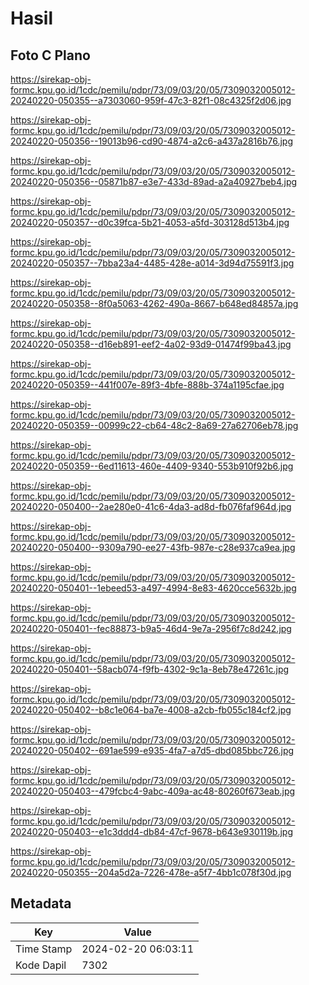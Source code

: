 # Hasil

## Foto C Plano

https://sirekap-obj-formc.kpu.go.id/1cdc/pemilu/pdpr/73/09/03/20/05/7309032005012-20240220-050355--a7303060-959f-47c3-82f1-08c4325f2d06.jpg

https://sirekap-obj-formc.kpu.go.id/1cdc/pemilu/pdpr/73/09/03/20/05/7309032005012-20240220-050356--19013b96-cd90-4874-a2c6-a437a2816b76.jpg

https://sirekap-obj-formc.kpu.go.id/1cdc/pemilu/pdpr/73/09/03/20/05/7309032005012-20240220-050356--05871b87-e3e7-433d-89ad-a2a40927beb4.jpg

https://sirekap-obj-formc.kpu.go.id/1cdc/pemilu/pdpr/73/09/03/20/05/7309032005012-20240220-050357--d0c39fca-5b21-4053-a5fd-303128d513b4.jpg

https://sirekap-obj-formc.kpu.go.id/1cdc/pemilu/pdpr/73/09/03/20/05/7309032005012-20240220-050357--7bba23a4-4485-428e-a014-3d94d75591f3.jpg

https://sirekap-obj-formc.kpu.go.id/1cdc/pemilu/pdpr/73/09/03/20/05/7309032005012-20240220-050358--8f0a5063-4262-490a-8667-b648ed84857a.jpg

https://sirekap-obj-formc.kpu.go.id/1cdc/pemilu/pdpr/73/09/03/20/05/7309032005012-20240220-050358--d16eb891-eef2-4a02-93d9-01474f99ba43.jpg

https://sirekap-obj-formc.kpu.go.id/1cdc/pemilu/pdpr/73/09/03/20/05/7309032005012-20240220-050359--441f007e-89f3-4bfe-888b-374a1195cfae.jpg

https://sirekap-obj-formc.kpu.go.id/1cdc/pemilu/pdpr/73/09/03/20/05/7309032005012-20240220-050359--00999c22-cb64-48c2-8a69-27a62706eb78.jpg

https://sirekap-obj-formc.kpu.go.id/1cdc/pemilu/pdpr/73/09/03/20/05/7309032005012-20240220-050359--6ed11613-460e-4409-9340-553b910f92b6.jpg

https://sirekap-obj-formc.kpu.go.id/1cdc/pemilu/pdpr/73/09/03/20/05/7309032005012-20240220-050400--2ae280e0-41c6-4da3-ad8d-fb076faf964d.jpg

https://sirekap-obj-formc.kpu.go.id/1cdc/pemilu/pdpr/73/09/03/20/05/7309032005012-20240220-050400--9309a790-ee27-43fb-987e-c28e937ca9ea.jpg

https://sirekap-obj-formc.kpu.go.id/1cdc/pemilu/pdpr/73/09/03/20/05/7309032005012-20240220-050401--1ebeed53-a497-4994-8e83-4620cce5632b.jpg

https://sirekap-obj-formc.kpu.go.id/1cdc/pemilu/pdpr/73/09/03/20/05/7309032005012-20240220-050401--fec88873-b9a5-46d4-9e7a-2956f7c8d242.jpg

https://sirekap-obj-formc.kpu.go.id/1cdc/pemilu/pdpr/73/09/03/20/05/7309032005012-20240220-050401--58acb074-f9fb-4302-9c1a-8eb78e47261c.jpg

https://sirekap-obj-formc.kpu.go.id/1cdc/pemilu/pdpr/73/09/03/20/05/7309032005012-20240220-050402--b8c1e064-ba7e-4008-a2cb-fb055c184cf2.jpg

https://sirekap-obj-formc.kpu.go.id/1cdc/pemilu/pdpr/73/09/03/20/05/7309032005012-20240220-050402--691ae599-e935-4fa7-a7d5-dbd085bbc726.jpg

https://sirekap-obj-formc.kpu.go.id/1cdc/pemilu/pdpr/73/09/03/20/05/7309032005012-20240220-050403--479fcbc4-9abc-409a-ac48-80260f673eab.jpg

https://sirekap-obj-formc.kpu.go.id/1cdc/pemilu/pdpr/73/09/03/20/05/7309032005012-20240220-050403--e1c3ddd4-db84-47cf-9678-b643e930119b.jpg

https://sirekap-obj-formc.kpu.go.id/1cdc/pemilu/pdpr/73/09/03/20/05/7309032005012-20240220-050355--204a5d2a-7226-478e-a5f7-4bb1c078f30d.jpg


## Metadata

| Key        | Value               |
| ---------- | ------------------- |
| Time Stamp | 2024-02-20 06:03:11 |
| Kode Dapil | 7302                |



